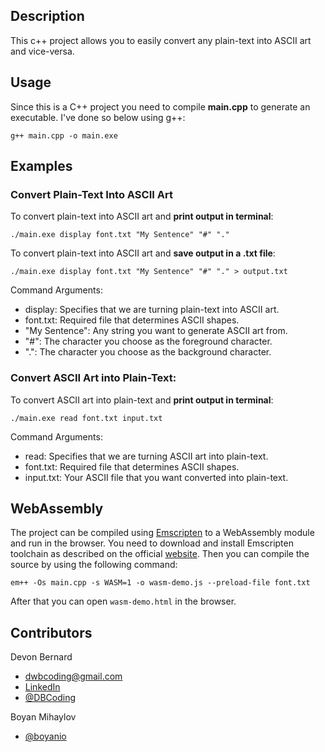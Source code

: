 ## Description
This c++ project allows you to easily convert any plain-text into ASCII art and vice-versa.

## Usage
Since this is a C++ project you need to compile **main.cpp** to generate an executable. I've done so below using g++:
```
g++ main.cpp -o main.exe
```
## Examples
### Convert Plain-Text Into ASCII Art
To convert plain-text into ASCII art and **print output in terminal**:
```
./main.exe display font.txt "My Sentence" "#" "."
```
To convert plain-text into ASCII art and **save output in a .txt file**:
```
./main.exe display font.txt "My Sentence" "#" "." > output.txt
```
Command Arguments:
* display: Specifies that we are turning plain-text into ASCII art.
* font.txt: Required file that determines ASCII shapes.
* "My Sentence": Any string you want to generate ASCII art from.
* "#": The character you choose as the foreground character.
* ".": The character you choose as the background character.

### Convert ASCII Art into Plain-Text:
To convert ASCII art into plain-text and **print output in terminal**:
```
./main.exe read font.txt input.txt
```
Command Arguments:
* read: Specifies that we are turning ASCII art into plain-text.
* font.txt: Required file that determines ASCII shapes.
* input.txt: Your ASCII file that you want converted into plain-text.

## WebAssembly
The project can be compiled using [Emscripten](http://emscripten.org) to a WebAssembly module and run in the browser. You need to download and install Emscripten toolchain as described on the official [website](http://kripken.github.io/emscripten-site/docs/getting_started/downloads.html). Then you can compile the source by using the following command:
```
em++ -Os main.cpp -s WASM=1 -o wasm-demo.js --preload-file font.txt
```
After that you can open `wasm-demo.html` in the browser.

## Contributors
Devon Bernard
* dwbcoding@gmail.com
* [LinkedIn](https://www.linkedin.com/in/devonbernard)
* [@DBCoding](https://www.twitter.com/DBCoding)

Boyan Mihaylov
* [@boyanio](https://twitter.com/boyanio)
